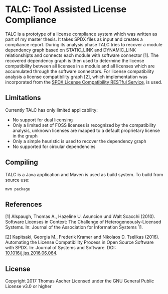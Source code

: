 # TALC: Tool Assisted License Compliance

TALC is a prototype of a license compliance system which was written as part of my master thesis. It takes SPDX files as input and creates a compliance report. During its analysis phase TALC tries to recover a module dependency graph based on STATIC_LINK and DYNAMIC_LINK relationshipts and connects each module with software connector [1]. The recovered dependency graph is then used to determine the license compatibility between all licenses in a module and all licenses which are accumulated through the software connectors. For license compatibility analysis a license compatibility graph [2], which implementation was incorporated from the 
[SPDX License Compatibility RESTful Service](https://github.com/dpasch01/spdx-compat-tools), is used.

## Limitations

Currently TALC has only limited applicability:
- No support for dual licensing
- Only a limited set of FOSS licenses is recognized by the compatibility analysis, unknown licenses are mapped to a default proprietary license in the graph
- Only a simple heuristic is used to recover the dependency graph
- No supported for circular dependencies

## Compiling

TALC is a Java application and Maven is used as build system. To build from source use:

```
mvn package
```

## References

[1] Alspaugh, Thomas A., Hazeline U. Asuncion und Walt Scacchi (2010). Software Licenses in Context: The Challenge of Heterogeneously-Licensed Systems. In: Journal of the Association for Information Systems 11.

[2] Kapitsaki, Georgia M., Frederik Kramer and Nikolaos D. Tselikas (2016). Automating the License Compatibility Process in Open Source Software with SPDX. In: Journal of Systems and Software. DOI: [10.1016/j.jss.2016.06.064](http://dx.doi.org/10.1016/j.jss.2016.06.064).

## License

Copyright 2017 Thomas Ascher
Licensed under the GNU General Public License v3.0 or higher

